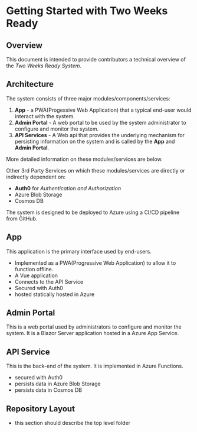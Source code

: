 # Getting Started with **Two Weeks Ready**

## Overview

This document is intended to provide contributors a technical overview of the *Two Weeks Ready System*. 

## Architecture

The system consists of three major modules/components/services: 
1. **App** - a PWA(Progessive Web Application) that a typical end-user would interact with the system.
1. **Admin Portal** - A web portal to be used by the system administrator to configure and monitor the system.
1. **API Services** - A Web api that provides the underlying mechanism for persisting information on the system and is called by the **App** and **Admin Portal**.

More detailed information on these modules/services are below. 

Other 3rd Party Services on which these modules/services are directly or indirectly dependent on:

* **Auth0** for _Authentication and Authorization_
* Azure Blob Storage
* Cosmos DB

The system is designed to be deployed to Azure using a CI/CD pipeline from GitHub.

## App

This application is the primary interface used by end-users.   
* Implemented as a PWA(Progressive Web Application) to allow it to function offline.
* A Vue application
* Connects to the API Service
* Secured with Auth0
* hosted statically hosted in Azure

## Admin Portal

This is a web portal used by administrators to configure and monitor the system. It is a Blazor Server application hosted in a Azure App Service.

## API Service

This is the back-end of the system. It is implemented in Azure Functions.
* secured with Auth0
* persists data in Azure Blob Storage
* persists data in Cosmos DB

## Repository Layout

- this section should describe the top level folder
